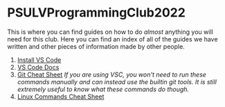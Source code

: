 # PSULVProgrammingClub2022
This is where you can find guides on how to do *almost* anything you will need for this club.
Here you can find an index of all of the guides we have written and other pieces of information made by other people.

1. [Install VS Code](https://github.com/PSUProgrammingClub2021/Guides/blob/main/InstallVSCode.md)
2. [VS Code Docs](https://code.visualstudio.com/docs)
3. [Git Cheat Sheet](https://about.gitlab.com/images/press/git-cheat-sheet.pdf) *If you are using VSC, you won't need to run these commands manually and can instead use the builtin git tools. It is still extremely useful to know what these commands do though.*
4. [Linux Commands Cheat Sheet](https://www.stationx.net/linux-command-line-cheat-sheet/)
